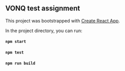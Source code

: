 ## VONQ test assignment

This project was bootstrapped with [Create React App](https://github.com/facebook/create-react-app).

In the project directory, you can run:

#### `npm start`

#### `npm test`

#### `npm run build`

